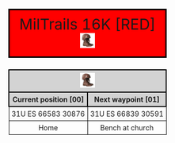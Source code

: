 <html>

<head>
   <title>MilTrails 15K 00</title>
   <link rel="icon" type="image/x-icon" href="https://github.com/Merlinc01/miltrails/blob/f87d62ac1c34ba8e1b8392fdef00ef7be243d578/mt-15k/miltrails.ico">
   <style>
      table {
      border-spacing: 5px;}
      td {
      border: 1px solid black;
      text-align: center;
      padding: 5px;}
      th {
      border: 2px solid black;
      text-align: center;
      padding: 5px;
      background-color: lightgrey;}
      caption {
      border: 3px solid black;
      text-align: center;
      padding: 10px;
      background-color: red;
      font-size:30px;}
   </style>
</head>

<body>
   <table>
      <caption>
         MilTrails 16K [RED] <img src="miltrails.png" alt="" style="width:30px;">
      </caption>
      <tr>
         <th colspan="2"><img src="miltrails.png" alt="" style="width:30px;"></th>
      </tr>
      <tr>
         <th>Current position [00]</th>
         <th>Next waypoint [01]</th>
      </tr>
      <tr>
         <td>31U ES 66583 30876</td>
         <td>31U ES 66839 30591</td>
      </tr>
      <tr>
         <td>Home</td>
         <td>Bench at church</td>
      </tr>
   </table>
</body>

</html>
